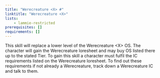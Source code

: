 ```yaml
---
title: "Werecreature <X> #"
linktitle: "Werecreature <X>"
lists:
    - lammie-restricted
prerequisites: []
requirements: []
---
```

This skill will replace a lower level of the Werecreature \<X> OS. The character will gain the Werecreature loresheet and may buy OS listed there up to the stated Tier. To gain this skill a character must fulfil the IC requirements listed on the Werecreature loresheet. To find out these requirements if not already a Werecreature, track down a Werecreature IC and talk to them.